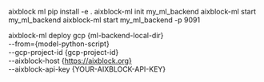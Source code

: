 aixblock ml
pip install -e .
aixblock-ml init my_ml_backend
aixblock-ml start my_ml_backend
aixblock-ml start my_ml_backend -p 9091

aixblock-ml deploy gcp {ml-backend-local-dir} \
--from={model-python-script} \
--gcp-project-id {gcp-project-id} \
--aixblock-host {https://aixblock.org} \
--aixblock-api-key {YOUR-AIXBLOCK-API-KEY}